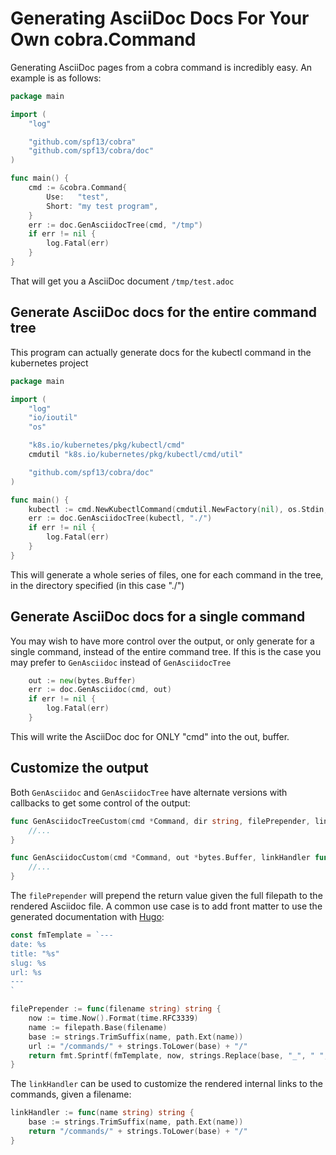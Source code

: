 # Generating AsciiDoc Docs For Your Own cobra.Command

Generating AsciiDoc pages from a cobra command is incredibly easy. An example is as follows:

```go
package main

import (
	"log"

	"github.com/spf13/cobra"
	"github.com/spf13/cobra/doc"
)

func main() {
	cmd := &cobra.Command{
		Use:   "test",
		Short: "my test program",
	}
	err := doc.GenAsciidocTree(cmd, "/tmp")
	if err != nil {
		log.Fatal(err)
	}
}
```

That will get you a AsciiDoc document `/tmp/test.adoc`

## Generate AsciiDoc docs for the entire command tree

This program can actually generate docs for the kubectl command in the kubernetes project

```go
package main

import (
	"log"
	"io/ioutil"
	"os"

	"k8s.io/kubernetes/pkg/kubectl/cmd"
	cmdutil "k8s.io/kubernetes/pkg/kubectl/cmd/util"

	"github.com/spf13/cobra/doc"
)

func main() {
	kubectl := cmd.NewKubectlCommand(cmdutil.NewFactory(nil), os.Stdin, ioutil.Discard, ioutil.Discard)
	err := doc.GenAsciidocTree(kubectl, "./")
	if err != nil {
		log.Fatal(err)
	}
}
```

This will generate a whole series of files, one for each command in the tree, in the directory specified (in this case "./")

## Generate AsciiDoc docs for a single command

You may wish to have more control over the output, or only generate for a single command, instead of the entire command tree. If this is the case you may prefer to `GenAsciidoc` instead of `GenAsciidocTree`

```go
	out := new(bytes.Buffer)
	err := doc.GenAsciidoc(cmd, out)
	if err != nil {
		log.Fatal(err)
	}
```

This will write the AsciiDoc doc for ONLY "cmd" into the out, buffer.

## Customize the output

Both `GenAsciidoc` and `GenAsciidocTree` have alternate versions with callbacks to get some control of the output:

```go
func GenAsciidocTreeCustom(cmd *Command, dir string, filePrepender, linkHandler func(string) string) error {
	//...
}
```

```go
func GenAsciidocCustom(cmd *Command, out *bytes.Buffer, linkHandler func(string) string) error {
	//...
}
```

The `filePrepender` will prepend the return value given the full filepath to the rendered Asciidoc file. A common use case is to add front matter to use the generated documentation with [Hugo](http://gohugo.io/):

```go
const fmTemplate = `---
date: %s
title: "%s"
slug: %s
url: %s
---
`

filePrepender := func(filename string) string {
	now := time.Now().Format(time.RFC3339)
	name := filepath.Base(filename)
	base := strings.TrimSuffix(name, path.Ext(name))
	url := "/commands/" + strings.ToLower(base) + "/"
	return fmt.Sprintf(fmTemplate, now, strings.Replace(base, "_", " ", -1), base, url)
}
```

The `linkHandler` can be used to customize the rendered internal links to the commands, given a filename:

```go
linkHandler := func(name string) string {
	base := strings.TrimSuffix(name, path.Ext(name))
	return "/commands/" + strings.ToLower(base) + "/"
}
```

